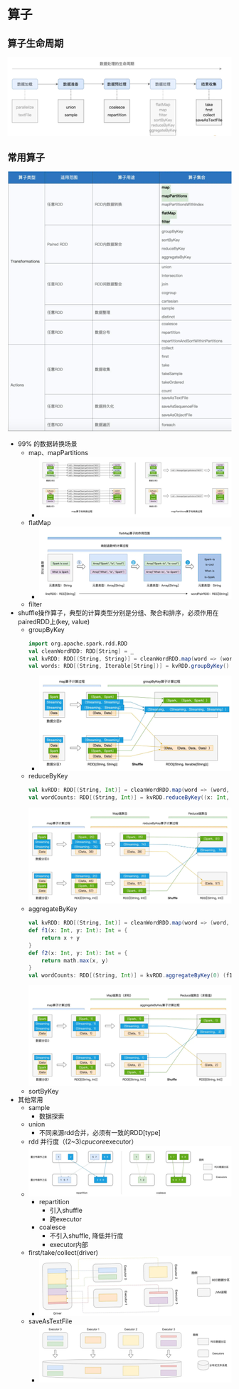 # 算子
## 算子生命周期
![img_14.png](img_14.png)

## 常用算子

![img_7.png](img_7.png)
* 99% 的数据转换场景
  * map、mapPartitions
    * ![img_8.png](img_8.png)
  * flatMap
    * ![img_9.png](img_9.png)
  * filter
* shuffle操作算子，典型的计算类型分别是分组、聚合和排序，必须作用在pairedRDD上(key, value)
  * groupByKey
    ```scala
    import org.apache.spark.rdd.RDD
    val cleanWordRDD: RDD[String] = _ 
    val kvRDD: RDD[(String, String)] = cleanWordRDD.map(word => (word, word))
    val words: RDD[(String, Iterable[String])] = kvRDD.groupByKey()
    ```
    * ![img_10.png](img_10.png)
  * reduceByKey
    ```scala
    val kvRDD: RDD[(String, Int)] = cleanWordRDD.map(word => (word, 1))
    val wordCounts: RDD[(String, Int)] = kvRDD.reduceByKey((x: Int, y: Int) => x + y)
    ```
    ![img_11.png](img_11.png)
  * aggregateByKey
    ```scala
    val kvRDD: RDD[(String, Int)] = cleanWordRDD.map(word => (word, 1))
    def f1(x: Int, y: Int): Int = {
        return x + y
    }
    def f2(x: Int, y: Int): Int = {
        return math.max(x, y)
    }
    val wordCounts: RDD[(String, Int)] = kvRDD.aggregateByKey(0) (f1, f2)
    ```
    ![img_12.png](img_12.png)
  * sortByKey
* 其他常用
  * sample
    * 数据探索
  * union
    * 不同来源rdd合并，必须有一致的RDD[type]
  * rdd 并行度（(2~3)*cpucore*executor）
  * ![img_15.png](img_15.png)
    * repartition
      * 引入shuffle
      * 跨executor
    * coalesce
      * 不引入shuffle, 降低并行度
      * executor内部
  * first/take/collect(driver)
    * ![img_16.png](img_16.png)
  * saveAsTextFile
    * ![img_17.png](img_17.png)

